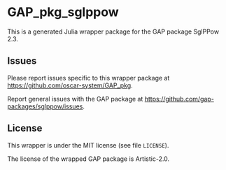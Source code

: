 # GAP_pkg_sglppow

This is a generated Julia wrapper package for the GAP package SglPPow 2.3.

## Issues

Please report issues specific to this wrapper package at <https://github.com/oscar-system/GAP_pkg>.

Report general issues with the GAP package at <https://github.com/gap-packages/sglppow/issues>.

## License

This wrapper is under the MIT license (see file `LICENSE`).

The license of the wrapped GAP package is Artistic-2.0.
